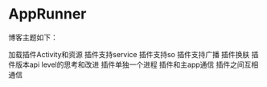 # AppRunner

博客主题如下：

加载插件Activity和资源
插件支持service
插件支持so
插件支持广播
插件换肤
插件版本api level的思考和改进
插件单独一个进程
插件和主app通信
插件之间互相通信

